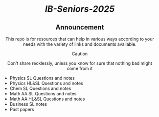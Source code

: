 <div align="center">

# ***IB-Seniors-2025***

## Announcement
This repo is for resources that can help in various ways according to your needs with the variety of links and documents available.

> [!CAUTION]
> Don't share recklessly, unless you know for sure that nothing bad might come from it
</div>

- Physics SL Questions and notes
- Physics HL&SL Questions and notes
- Chem SL Questions and notes
- Math AA SL Questions and notes
- Math AA HL&SL Questions and notes
- Business SL notes
- Past papers
